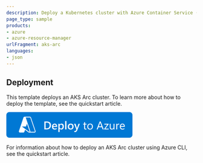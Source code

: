 ```yaml
---
description: Deploy a Kubernetes cluster with Azure Container Service (AKS), enabled by Azure Arc
page_type: sample
products:
- azure
- azure-resource-manager
urlFragment: aks-arc
languages:
- json
---
```


## Deployment
This template deploys an AKS Arc cluster. To learn more about how to deploy the template, see the quickstart article.

[![Deploy To Azure](https://raw.githubusercontent.com/Azure/azure-quickstart-templates/master/1-CONTRIBUTION-GUIDE/images/deploytoazure.svg?sanitize=true)](azuredeploy.json)

For information about how to deploy an AKS Arc cluster using Azure CLI, see the quickstart article.